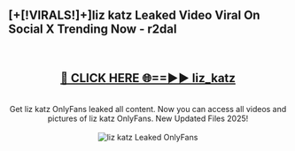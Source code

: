 <h2>[+[!VIRALS!]+]liz katz Leaked Video Viral On Social X Trending Now - r2dal</h2>
<br>
<div align="center">
<h2><a href="https://libra.edu.pl?liz_katz" rel="nofollow">🔴 CLICK HERE 🌐==►► liz_katz</a></h2>
<br>
Get liz katz OnlyFans leaked all content. Now you can access all videos and pictures of liz katz OnlyFans. New Updated Files 2025!
<br>
<br>
<a href="https://libra.edu.pl?liz_katz" rel="nofollow" data-target="animated-image.originalLink"><img src="https://i.ibb.co.com/WyWwxjT/player-gif2.gif" alt="liz katz Leaked OnlyFans" style="max-width: 100%; display: inline-block;" data-target="animated-image.originalImage"></a>
</div>
<br>